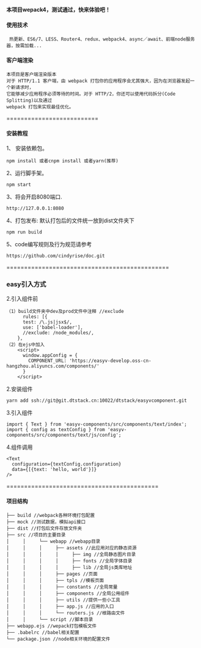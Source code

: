 **本项目wepack4，测试通过，快来体验吧！**
#### 使用技术
```text
 热更新、ES6/7、LESS、Router4、redux、webpack4、async／await、前端node服务器，按需加载...
```
#### 客户端渲染
```
本项目是客户端渲染版本
对于 HTTP/1.1 客户端，由 webpack 打包你的应用程序会尤其强大，因为在浏览器发起一个新请求时，
它能够减少应用程序必须等待的时间。对于 HTTP/2，你还可以使用代码拆分(Code Splitting)以及通过 
webpack 打包来实现最佳优化。
```

==========================

#### 安装教程

1、 安装依赖包。
```
npm install 或者cnpm install 或者yarn(推荐)

```

2、运行脚手架。
 ```
 npm start

 ```

3、将会开启8080端口.
```
http://127.0.0.1:8080

```

4、打包发布: 默认打包后的文件统一放到dist文件夹下  

```
npm run build

```
5、code编写规则及行为规范请参考

```
https://github.com/cindyrise/doc.git

```

==============================================
### easy引入方式
2.引入组件前
```
（1）build文件夹中dev及prod文件中注释 //exclude
      rules: [{
      test: /\.js|jsx$/,
      use: ['babel-loader'],
      //exclude: /node_modules/,
    },
（2）在ejs中加入
    <script>
      window.appConfig = {
        COMPONENT_URL: 'https://easyv-develop.oss-cn-hangzhou.aliyuncs.com/components/'
      }
    </script>   
```

2.安装组件
```
yarn add ssh://git@git.dtstack.cn:10022/dtstack/easyvcomponent.git
```
3.引入组件
```
import { Text } from 'easyv-components/src/components/text/index';
import { config as textConfig } from 'easyv-components/src/components/text/js/config'; 
```
4.组件调用
```
<Text
  configuration={textConfig.configuration}
  data={[{text: 'hello, world'}]}
/>

```

===========================================


#### 项目结构

```text
├── build //webpack各种环境打包配置
├── mock //测试数据，模拟api接口
├── dist //打包后文件存放文件夹
├── src //项目的主要目录
│     │     └── webapp //webapp目录
│     │     │     ├── assets //此应用对应的静态资源
│     │     │     │     ├── img //全局静态图片目录
│     │     │     │     ├── fonts //全局字体目录
│     │     │     │     ├── lib //全局js类库地址
│     │     │     ├── pages //页面
│     │     │     ├── tpls //模板页面
│     │     │     ├── constants //全局常量
│     │     │     ├── components //全局公用组件
│     │     │     ├── utils //提供一些小工具
│     │     │     ├── app.js //应用的入口
│     │     │     └── routers.js //根路由文件
│     │     └── script //脚本目录
├── webapp.ejs //wepack打包模板文件
├── .babelrc //babel相关配置
└── package.json //node相关环境的配置文件


```
